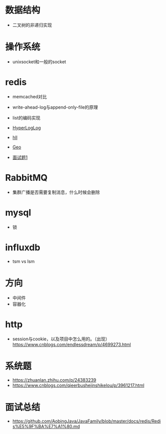 # 数据结构
- 二叉树的非递归实现

# 操作系统
- unixsocket和一般的socket

# redis
- memcached对比
- write-ahead-log与append-only-file的原理
- list的编码实现
- [HyperLogLog](https://juejin.im/post/5c7900bf518825407c7eafd0)
- [hll](https://www.jianshu.com/p/55defda6dcd2)
- [Geo](https://juejin.im/post/5c525f696fb9a049aa6f806a)

- [面试题1](https://zhuanlan.zhihu.com/p/55380579)

# RabbitMQ
- 集群广播是否需要复制消息，什么时候会删除

# mysql
- 锁

# influxdb
- tsm vs lsm

# 方向
- 中间件
- 容器化

# http
- session与cookie，以及项目中怎么用的。（出现） https://www.cnblogs.com/endlessdream/p/4699273.html

# 系统题
- https://zhuanlan.zhihu.com/p/24383239
- https://www.cnblogs.com/qieerbushejinshikelou/p/3961217.html

# 面试总结
- https://github.com/AobingJava/JavaFamily/blob/master/docs/redis/Redis%E5%9F%BA%E7%A1%80.md